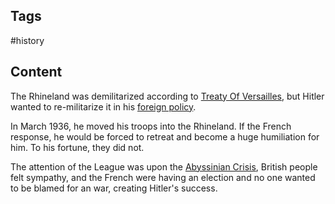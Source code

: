 ---
---

## Tags

#history

## Content

The Rhineland was demilitarized according to [Treaty Of Versailles](Treaty-Of-Versailles), but Hitler wanted to re-militarize it in his [foreign policy](Hitler-foreign-policy-aims).

In March 1936, he moved his troops into the Rhineland. If the French response, he would be forced to retreat and become a huge humiliation for him. To his fortune, they did not.

The attention of the League was upon the [Abyssinian Crisis](Abyssinian-Crisis), British people felt sympathy, and the French were having an election and no one wanted to be blamed for an war, creating Hitler's success.
